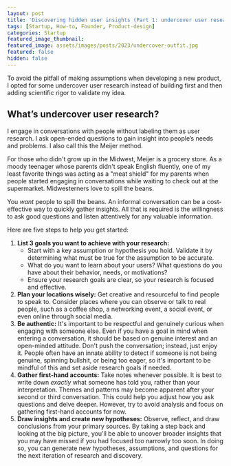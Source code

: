 ```yaml
---
layout: post
title: 'Discovering hidden user insights (Part 1: undercover user research)'
tags: [Startup, How-to, Founder, Product-design]
categories: Startup
featured_image_thumbnail:
featured_image: assets/images/posts/2023/undercover-outfit.jpg
featured: false
hidden: false
---
```


To avoid the pitfall of making assumptions when developing a new product, I opted for some undercover user research instead of building first and then adding scientific rigor to validate my idea.

## What’s undercover user research?

I engage in conversations with people without labeling them as user research. I ask open-ended questions to gain insight into people’s needs and problems. I also call this the Meijer method.

For those who didn't grow up in the Midwest, Meijer is a grocery store. As a moody teenager whose parents didn't speak English fluently, one of my least favorite things was acting as a "meat shield" for my parents when people started engaging in conversations while waiting to check out at the supermarket. Midwesterners love to spill the beans.

You *want* people to spill the beans. An informal conversation can be a cost-effective way to quickly gather insights. All that is required is the willingness to ask good questions and listen attentively for any valuable information.

Here are five steps to help you get started:

1. **List 3 goals you want to achieve with your research:**
    - Start with a key assumption or hypothesis you hold. Validate it by determining what must be true for the assumption to be accurate.
    - What do you want to learn about your users? What questions do you have about their behavior, needs, or motivations?
    - Ensure your research goals are clear, so your research is focused and effective.
2. **Plan your locations wisely:** Get creative and resourceful to find people to speak to. Consider places where you can observe or talk to real people, such as a coffee shop, a networking event, a social event, or even online through social media.
3. **Be authentic:** It's important to be respectful and genuinely curious when engaging with someone else. Even if you have a goal in mind when entering a conversation, it should be based on genuine interest and an open-minded attitude. Don't push the conversation; instead, just enjoy it. People often have an innate ability to detect if someone is not being genuine, spinning bullshit, or being too eager, so it's important to be mindful of this and set aside research goals if needed.
4. **Gather first-hand accounts:** Take notes whenever possible. It is best to write down *exactly* what someone has told you, rather than your interpretation. Themes and patterns may become apparent after your second or third conversation. This could help you adjust how you ask questions and delve deeper. However, try to avoid analysis and focus on gathering first-hand accounts for now.
5. **Draw insights and create new hypotheses:** Observe, reflect, and draw conclusions from your primary sources. By taking a step back and looking at the big picture, you'll be able to uncover broader insights that you may have missed if you had focused too narrowly too soon. In doing so, you can generate new hypotheses, assumptions, and questions for the next iteration of research and discovery.
